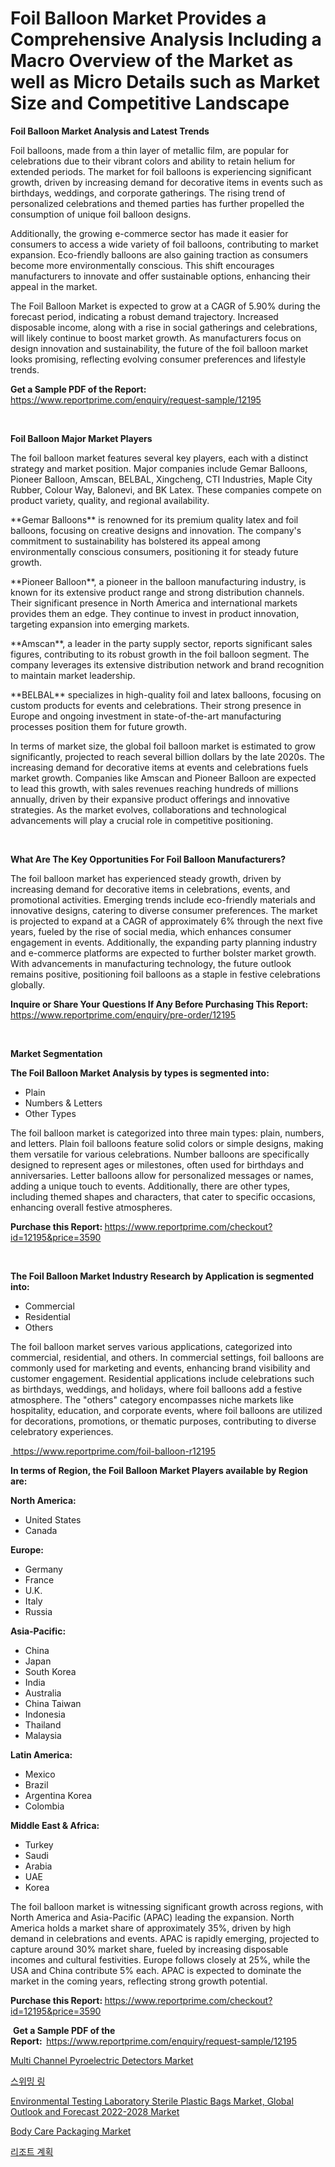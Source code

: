 <p><h1>Foil Balloon Market Provides a Comprehensive Analysis Including a Macro Overview of the Market as well as Micro Details such as Market Size and Competitive Landscape</h1></p><p><strong>Foil Balloon Market Analysis and Latest Trends</strong></p>
<p><p>Foil balloons, made from a thin layer of metallic film, are popular for celebrations due to their vibrant colors and ability to retain helium for extended periods. The market for foil balloons is experiencing significant growth, driven by increasing demand for decorative items in events such as birthdays, weddings, and corporate gatherings. The rising trend of personalized celebrations and themed parties has further propelled the consumption of unique foil balloon designs.</p><p>Additionally, the growing e-commerce sector has made it easier for consumers to access a wide variety of foil balloons, contributing to market expansion. Eco-friendly balloons are also gaining traction as consumers become more environmentally conscious. This shift encourages manufacturers to innovate and offer sustainable options, enhancing their appeal in the market.</p><p>The Foil Balloon Market is expected to grow at a CAGR of 5.90% during the forecast period, indicating a robust demand trajectory. Increased disposable income, along with a rise in social gatherings and celebrations, will likely continue to boost market growth. As manufacturers focus on design innovation and sustainability, the future of the foil balloon market looks promising, reflecting evolving consumer preferences and lifestyle trends.</p></p>
<p><strong>Get a Sample PDF of the Report:&nbsp;</strong> <a href="https://www.reportprime.com/enquiry/request-sample/12195">https://www.reportprime.com/enquiry/request-sample/12195</a></p>
<p>&nbsp;</p>
<p><strong>Foil Balloon Major Market Players</strong></p>
<p><p>The foil balloon market features several key players, each with a distinct strategy and market position. Major companies include Gemar Balloons, Pioneer Balloon, Amscan, BELBAL, Xingcheng, CTI Industries, Maple City Rubber, Colour Way, Balonevi, and BK Latex. These companies compete on product variety, quality, and regional availability.</p><p>**Gemar Balloons** is renowned for its premium quality latex and foil balloons, focusing on creative designs and innovation. The company's commitment to sustainability has bolstered its appeal among environmentally conscious consumers, positioning it for steady future growth.</p><p>**Pioneer Balloon**, a pioneer in the balloon manufacturing industry, is known for its extensive product range and strong distribution channels. Their significant presence in North America and international markets provides them an edge. They continue to invest in product innovation, targeting expansion into emerging markets.</p><p>**Amscan**, a leader in the party supply sector, reports significant sales figures, contributing to its robust growth in the foil balloon segment. The company leverages its extensive distribution network and brand recognition to maintain market leadership.</p><p>**BELBAL** specializes in high-quality foil and latex balloons, focusing on custom products for events and celebrations. Their strong presence in Europe and ongoing investment in state-of-the-art manufacturing processes position them for future growth.</p><p>In terms of market size, the global foil balloon market is estimated to grow significantly, projected to reach several billion dollars by the late 2020s. The increasing demand for decorative items at events and celebrations fuels market growth. Companies like Amscan and Pioneer Balloon are expected to lead this growth, with sales revenues reaching hundreds of millions annually, driven by their expansive product offerings and innovative strategies. As the market evolves, collaborations and technological advancements will play a crucial role in competitive positioning.</p></p>
<p>&nbsp;</p>
<p><strong>What Are The Key Opportunities For Foil Balloon Manufacturers?</strong></p>
<p><p>The foil balloon market has experienced steady growth, driven by increasing demand for decorative items in celebrations, events, and promotional activities. Emerging trends include eco-friendly materials and innovative designs, catering to diverse consumer preferences. The market is projected to expand at a CAGR of approximately 6% through the next five years, fueled by the rise of social media, which enhances consumer engagement in events. Additionally, the expanding party planning industry and e-commerce platforms are expected to further bolster market growth. With advancements in manufacturing technology, the future outlook remains positive, positioning foil balloons as a staple in festive celebrations globally.</p></p>
<p><strong>Inquire or Share Your Questions If Any Before Purchasing This Report:</strong> <a href="https://www.reportprime.com/enquiry/pre-order/12195">https://www.reportprime.com/enquiry/pre-order/12195</a></p>
<p>&nbsp;</p>
<p><strong>Market Segmentation</strong></p>
<p><strong>The Foil Balloon Market Analysis by types is segmented into:</strong></p>
<p><ul><li>Plain</li><li>Numbers & Letters</li><li>Other Types</li></ul></p>
<p><p>The foil balloon market is categorized into three main types: plain, numbers, and letters. Plain foil balloons feature solid colors or simple designs, making them versatile for various celebrations. Number balloons are specifically designed to represent ages or milestones, often used for birthdays and anniversaries. Letter balloons allow for personalized messages or names, adding a unique touch to events. Additionally, there are other types, including themed shapes and characters, that cater to specific occasions, enhancing overall festive atmospheres.</p></p>
<p><strong>Purchase this Report:&nbsp;</strong><a href="https://www.reportprime.com/checkout?id=12195&price=3590">https://www.reportprime.com/checkout?id=12195&price=3590</a></p>
<p>&nbsp;</p>
<p><strong>The Foil Balloon Market Industry Research by Application is segmented into:</strong></p>
<p><ul><li>Commercial</li><li>Residential</li><li>Others</li></ul></p>
<p><p>The foil balloon market serves various applications, categorized into commercial, residential, and others. In commercial settings, foil balloons are commonly used for marketing and events, enhancing brand visibility and customer engagement. Residential applications include celebrations such as birthdays, weddings, and holidays, where foil balloons add a festive atmosphere. The "others" category encompasses niche markets like hospitality, education, and corporate events, where foil balloons are utilized for decorations, promotions, or thematic purposes, contributing to diverse celebratory experiences.</p></p>
<p><a href="https://www.reportprime.com/foil-balloon-r12195">&nbsp;https://www.reportprime.com/foil-balloon-r12195</a></p>
<p><strong>In terms of Region, the Foil Balloon Market Players available by Region are:</strong></p>
<p>
    <p> <strong> North America: </strong>
        <ul>
            <li>United States</li>
            <li>Canada</li>
        </ul>
        </p> 
    <p> <strong> Europe: </strong>
        <ul>
            <li>Germany</li>
            <li>France</li>
            <li>U.K.</li>
            <li>Italy</li>
            <li>Russia</li>
        </ul>
        </p> 
    <p> <strong> Asia-Pacific: </strong>
        <ul>
            <li>China</li>
            <li>Japan</li>
            <li>South Korea</li>
            <li>India</li>
            <li>Australia</li>
            <li>China Taiwan</li>
            <li>Indonesia</li>
            <li>Thailand</li>
            <li>Malaysia</li>
        </ul>
        </p> 
    <p> <strong> Latin America: </strong>
        <ul>
            <li>Mexico</li>
            <li>Brazil</li>
            <li>Argentina Korea</li>
            <li>Colombia</li>
        </ul>
        </p> 
    <p> <strong> Middle East & Africa: </strong>
        <ul>
            <li>Turkey</li>
            <li>Saudi</li>
            <li>Arabia</li>
            <li>UAE</li>
            <li>Korea</li>
        </ul>
    </p>
    </p>
<p><p>The foil balloon market is witnessing significant growth across regions, with North America and Asia-Pacific (APAC) leading the expansion. North America holds a market share of approximately 35%, driven by high demand in celebrations and events. APAC is rapidly emerging, projected to capture around 30% market share, fueled by increasing disposable incomes and cultural festivities. Europe follows closely at 25%, while the USA and China contribute 5% each. APAC is expected to dominate the market in the coming years, reflecting strong growth potential.</p></p>
<p><strong>Purchase this Report: </strong><a href="https://www.reportprime.com/checkout?id=12195&price=3590">https://www.reportprime.com/checkout?id=12195&price=3590</a></p>
<p>&nbsp;<strong>Get a Sample PDF of the Report:&nbsp;&nbsp;</strong><a href="https://www.reportprime.com/enquiry/request-sample/12195">https://www.reportprime.com/enquiry/request-sample/12195</a></p>
<p><strong></strong></p>
<p><p><a href="https://issuu.com/reportprime-2/docs/multi-channel-pyroelectric-detector_8041f94c9dd585">Multi Channel Pyroelectric Detectors Market</a></p><p><a href="https://medium.com/@ixknzplk81/2024%EB%85%84%EB%B6%80%ED%84%B0-2031%EB%85%84%EA%B9%8C%EC%A7%80%EC%9D%98-%EA%B8%80%EB%A1%9C%EB%B2%8C-%EC%88%98%EC%98%81-%EB%A7%81-%EC%8B%9C%EC%9E%A5-%EB%B6%80%EB%AC%B8%EC%97%90%EC%84%9C%EC%9D%98-%EC%8B%9C%EC%9E%A5-%EC%97%AD%ED%95%99-%EB%B0%8F-%EB%AF%B8%EB%9E%98-%EB%8F%99%ED%96%A5-%EC%98%88%EC%B8%A1-478159d97e69">스위밍 링</a></p><p><a href="https://www.linkedin.com/pulse/environmental-testing-laboratory-sterile-plastic-bags-market-7wvof?trackingId=GBtwJChwSRqqFDrmCXLnwA%3D%3D">Environmental Testing Laboratory Sterile Plastic Bags Market, Global Outlook and Forecast 2022-2028 Market</a></p><p><a href="https://github.com/lylyparadise/Market-Research-Report-List-5/blob/main/body-care-packaging-market.md">Body Care Packaging Market</a></p><p><a href="https://medium.com/@ixknzplk81/%EB%A6%AC%EC%A1%B0%ED%8A%B8-%EA%B8%B0%ED%9A%8D-%EC%8B%9C%EC%9E%A5-%ED%95%84%EC%88%98-%EC%9A%94%EC%86%8C-2024%EB%85%84%EB%B6%80%ED%84%B0-2031%EB%85%84%EA%B9%8C%EC%A7%80%EC%9D%98-%EC%A3%BC%EC%9A%94-%EC%8B%9C%EC%9E%A5-%EC%B0%B8%EC%97%AC%EC%9E%90-%EC%88%98%EC%9A%94-%EB%8F%99%EC%9D%B8-%EB%B0%8F-roi-%EC%9E%A0%EC%9E%AC%EB%A0%A5-%EC%98%88%EC%B8%A1-b34debe9f9ce">리조트 계획</a></p></p>